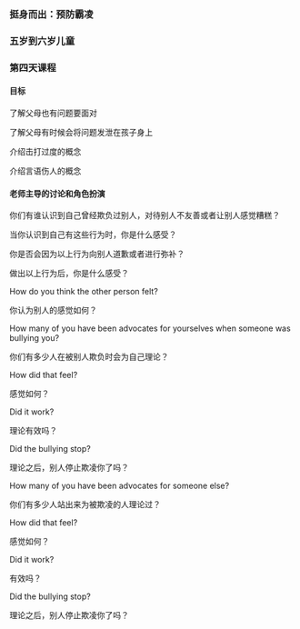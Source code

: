 ### 挺身而出：预防霸凌

### 五岁到六岁儿童

### 第四天课程

#### 目标

了解父母也有问题要面对

了解父母有时候会将问题发泄在孩子身上

介绍击打过度的概念

介绍言语伤人的概念

#### 老师主导的讨论和角色扮演

你们有谁认识到自己曾经欺负过别人，对待别人不友善或者让别人感觉糟糕？

当你认识到自己有这些行为时，你是什么感受？

你是否会因为以上行为向别人道歉或者进行弥补？

做出以上行为后，你是什么感受？

How do you think the other person felt?

你认为别人的感觉如何？

How many of you have been advocates for yourselves when someone was bullying you?

你们有多少人在被别人欺负时会为自己理论？

How did that feel?

感觉如何？

Did it work?

理论有效吗？

Did the bullying stop?

理论之后，别人停止欺凌你了吗？

How many of you have been advocates for someone else?

你们有多少人站出来为被欺凌的人理论过？

How did that feel?

感觉如何？

Did it work?

有效吗？

Did the bullying stop?

理论之后，别人停止欺凌你了吗？
